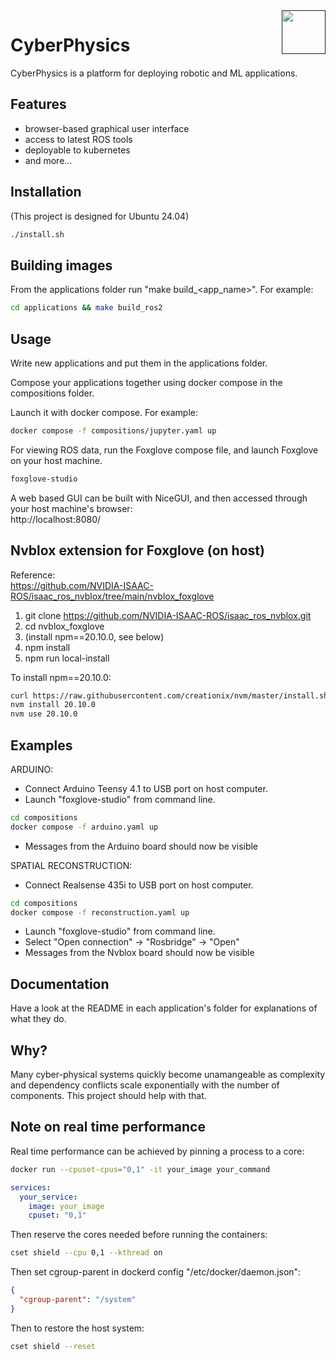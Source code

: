<a href="">
  <img src="https://media.githubusercontent.com/media/salsicha/CyberPhysics/main/icon.png"
    height="70" align="right" alt="" />
</a>

# CyberPhysics

CyberPhysics is a platform for deploying robotic and ML applications.  



## Features

- browser-based graphical user interface  
- access to latest ROS tools  
- deployable to kubernetes  
- and more...  


## Installation

(This project is designed for Ubuntu 24.04)  

```bash
./install.sh
```

## Building images

From the applications folder run "make build_<app_name>". For example:  

```bash
cd applications && make build_ros2
```

## Usage

Write new applications and put them in the applications folder.  

Compose your applications together using docker compose in the compositions folder.  

Launch it with docker compose. For example:  

```bash
docker compose -f compositions/jupyter.yaml up
```

For viewing ROS data, run the Foxglove compose file, and launch Foxglove on your host machine.  
```bash
foxglove-studio
```

A web based GUI can be built with NiceGUI, and then accessed through your host machine's browser:  
http://localhost:8080/  


## Nvblox extension for Foxglove (on host)

Reference:  
https://github.com/NVIDIA-ISAAC-ROS/isaac_ros_nvblox/tree/main/nvblox_foxglove  

1. git clone https://github.com/NVIDIA-ISAAC-ROS/isaac_ros_nvblox.git  
2. cd nvblox_foxglove  
3. (install npm==20.10.0, see below)  
4. npm install  
5. npm run local-install  

To install npm==20.10.0:
```bash
curl https://raw.githubusercontent.com/creationix/nvm/master/install.sh | bash
nvm install 20.10.0
nvm use 20.10.0
```


## Examples

ARDUINO:  
 - Connect Arduino Teensy 4.1 to USB port on host computer.  
 - Launch "foxglove-studio" from command line.  
```bash
cd compositions
docker compose -f arduino.yaml up
```
 - Messages from the Arduino board should now be visible  

SPATIAL RECONSTRUCTION:  
 - Connect Realsense 435i to USB port on host computer.  
```bash  
cd compositions  
docker compose -f reconstruction.yaml up  
```  
 - Launch "foxglove-studio" from command line.  
 - Select "Open connection" -> "Rosbridge" -> "Open"  
 - Messages from the Nvblox board should now be visible  


## Documentation

Have a look at the README in each application's folder for explanations of what they do.  


## Why?

Many cyber-physical systems quickly become unamangeable as complexity and dependency conflicts scale exponentially with the number of components. This project should help with that.  


## Note on real time performance

Real time performance can be achieved by pinning a process to a core:  

```bash
docker run --cpuset-cpus="0,1" -it your_image your_command
```

```yaml
services:
  your_service:
    image: your_image
    cpuset: "0,1"
```

Then reserve the cores needed before running the containers:  

```bash
cset shield --cpu 0,1 --kthread on 
```

Then set cgroup-parent in dockerd config "/etc/docker/daemon.json":  
```json 
{
  "cgroup-parent": "/system"
}
```

Then to restore the host system:  
```bash
cset shield --reset
```
